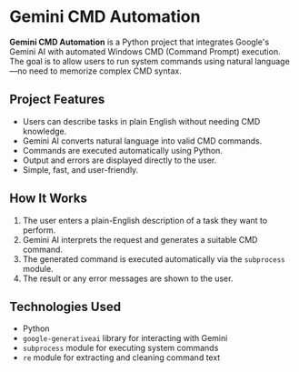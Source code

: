 # Gemini CMD Automation

**Gemini CMD Automation** is a Python project that integrates Google's Gemini AI with automated Windows CMD (Command Prompt) execution. The goal is to allow users to run system commands using natural language—no need to memorize complex CMD syntax.

## Project Features

- Users can describe tasks in plain English without needing CMD knowledge.
- Gemini AI converts natural language into valid CMD commands.
- Commands are executed automatically using Python.
- Output and errors are displayed directly to the user.
- Simple, fast, and user-friendly.

## How It Works

1. The user enters a plain-English description of a task they want to perform.
2. Gemini AI interprets the request and generates a suitable CMD command.
3. The generated command is executed automatically via the `subprocess` module.
4. The result or any error messages are shown to the user.

## Technologies Used

- Python
- `google-generativeai` library for interacting with Gemini
- `subprocess` module for executing system commands
- `re` module for extracting and cleaning command text
 









